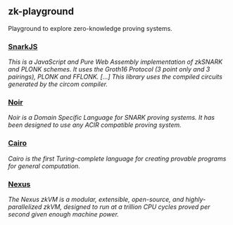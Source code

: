 ## zk-playground

Playground to explore zero-knowledge proving systems.

### [SnarkJS](https://github.com/iden3/snarkjs)
*This is a JavaScript and Pure Web Assembly implementation of zkSNARK and PLONK schemes. It uses the Groth16 Protocol (3 point only and 3 pairings), PLONK and FFLONK. [...] This library uses the compiled circuits generated by the circom compiler.*

### [Noir](https://github.com/noir-lang/noir)
*Noir is a Domain Specific Language for SNARK proving systems. It has been designed to use any ACIR compatible proving system.*

### [Cairo](https://github.com/starkware-libs/cairo)
*Cairo is the first Turing-complete language for creating provable programs for general computation.*

### [Nexus](https://github.com/nexus-xyz/nexus-zkvm)
*The Nexus zkVM is a modular, extensible, open-source, and highly-parallelized zkVM, designed to run at a trillion CPU cycles proved per second given enough machine power.*